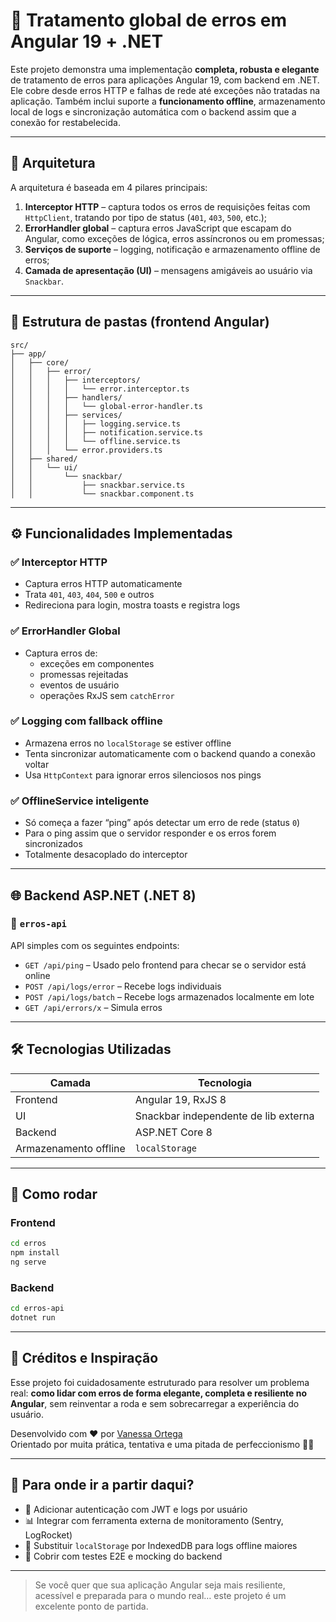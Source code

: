 # 🧭 Tratamento global de erros em Angular 19 + .NET

Este projeto demonstra uma implementação **completa, robusta e elegante** de tratamento de erros para aplicações Angular 19, com backend em .NET. Ele cobre desde erros HTTP e falhas de rede até exceções não tratadas na aplicação. Também inclui suporte a **funcionamento offline**, armazenamento local de logs e sincronização automática com o backend assim que a conexão for restabelecida.

---

## 📐 Arquitetura

A arquitetura é baseada em 4 pilares principais:

1. **Interceptor HTTP** – captura todos os erros de requisições feitas com `HttpClient`, tratando por tipo de status (`401`, `403`, `500`, etc.);
2. **ErrorHandler global** – captura erros JavaScript que escapam do Angular, como exceções de lógica, erros assíncronos ou em promessas;
3. **Serviços de suporte** – logging, notificação e armazenamento offline de erros;
4. **Camada de apresentação (UI)** – mensagens amigáveis ao usuário via `Snackbar`.

---

## 🧱 Estrutura de pastas (frontend Angular)

```
src/
├── app/
│   ├── core/
│   │   ├── error/
│   │   │   ├── interceptors/
│   │   │   │   └── error.interceptor.ts
│   │   │   ├── handlers/
│   │   │   │   └── global-error-handler.ts
│   │   │   ├── services/
│   │   │   │   ├── logging.service.ts
│   │   │   │   ├── notification.service.ts
│   │   │   │   └── offline.service.ts
│   │   │   └── error.providers.ts
│   ├── shared/
│   │   └── ui/
│   │       └── snackbar/
│   │           ├── snackbar.service.ts
│   │           └── snackbar.component.ts
```

---

## ⚙️ Funcionalidades Implementadas

### ✅ Interceptor HTTP

- Captura erros HTTP automaticamente
- Trata `401`, `403`, `404`, `500` e outros
- Redireciona para login, mostra toasts e registra logs

### ✅ ErrorHandler Global

- Captura erros de:
  - exceções em componentes
  - promessas rejeitadas
  - eventos de usuário
  - operações RxJS sem `catchError`

### ✅ Logging com fallback offline

- Armazena erros no `localStorage` se estiver offline
- Tenta sincronizar automaticamente com o backend quando a conexão voltar
- Usa `HttpContext` para ignorar erros silenciosos nos pings

### ✅ OfflineService inteligente

- Só começa a fazer “ping” após detectar um erro de rede (status `0`)
- Para o ping assim que o servidor responder e os erros forem sincronizados
- Totalmente desacoplado do interceptor

---

## 🌐 Backend ASP.NET (.NET 8)

### 📂 `erros-api`

API simples com os seguintes endpoints:

- `GET /api/ping` – Usado pelo frontend para checar se o servidor está online
- `POST /api/logs/error` – Recebe logs individuais
- `POST /api/logs/batch` – Recebe logs armazenados localmente em lote
- `GET /api/errors/x` – Simula erros

---

## 🛠️ Tecnologias Utilizadas

| Camada      | Tecnologia                 |
|-------------|----------------------------|
| Frontend    | Angular 19, RxJS 8         |
| UI          | Snackbar independente de lib externa |
| Backend     | ASP.NET Core 8 |
| Armazenamento offline | `localStorage`   |

---

## 🚀 Como rodar

### Frontend

```bash
cd erros
npm install
ng serve
```

### Backend

```bash
cd erros-api
dotnet run
```

---

## 📣 Créditos e Inspiração

Esse projeto foi cuidadosamente estruturado para resolver um problema real: **como lidar com erros de forma elegante, completa e resiliente no Angular**, sem reinventar a roda e sem sobrecarregar a experiência do usuário.

Desenvolvido com ❤️ por [Vanessa Ortega](https://github.com/ortegavan)  
Orientado por muita prática, tentativa e uma pitada de perfeccionismo 🧪✨

---

## 🧭 Para onde ir a partir daqui?

- 🔐 Adicionar autenticação com JWT e logs por usuário
- 📊 Integrar com ferramenta externa de monitoramento (Sentry, LogRocket)
- 💾 Substituir `localStorage` por IndexedDB para logs offline maiores
- 🧪 Cobrir com testes E2E e mocking do backend

---

> Se você quer que sua aplicação Angular seja mais resiliente, acessível e preparada para o mundo real… este projeto é um excelente ponto de partida.